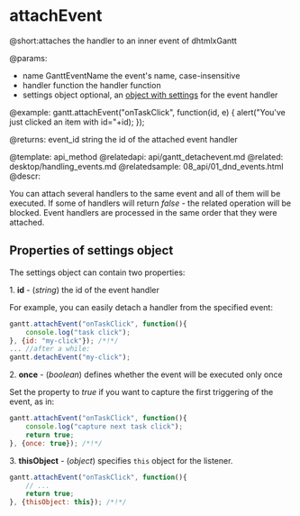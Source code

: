 attachEvent
=============
@short:attaches the handler to an inner event of dhtmlxGantt
	

@params: 
- name		GanttEventName		the event's name, case-insensitive
- handler	function	the handler function
- settings 	object		optional, an <a href="#propertiesofsettingsobject">object with settings</a> for the event handler

@example: 
gantt.attachEvent("onTaskClick", function(id, e) {
	alert("You've just clicked an item with id="+id);
});

@returns:
event_id	string	the id of the attached event handler



@template:	api_method
@relatedapi:
	api/gantt_detachevent.md
@related:
	desktop/handling_events.md
@relatedsample:
	08_api/01_dnd_events.html
@descr:

You can attach several handlers to the same event and all of them will be executed.
If some of handlers will return *false* - the related operation will be blocked.
Event handlers are processed in the same order that they were attached.


Properties of settings object 
-----------------------
The settings object can contain two properties:

1\. **id** - (*string*) the id of the event handler 

For example, you can easily detach a handler from the specified event:

~~~js
gantt.attachEvent("onTaskClick", function(){
	console.log("task click");
}, {id: "my-click"}); /*!*/
... //after a while:
gantt.detachEvent("my-click");
~~~

2\. **once** - (*boolean*) defines whether the event will be executed only once

Set the property to *true* if you want to capture the first triggering of the event, as in:

~~~js
gantt.attachEvent("onTaskClick", function(){
	console.log("capture next task click");
	return true;
}, {once: true}); /*!*/
~~~

3\. **thisObject** - (*object*) specifies `this` object for the listener. 

~~~js
gantt.attachEvent("onTaskClick", function(){
    // ...
	return true;
}, {thisObject: this}); /*!*/
~~~